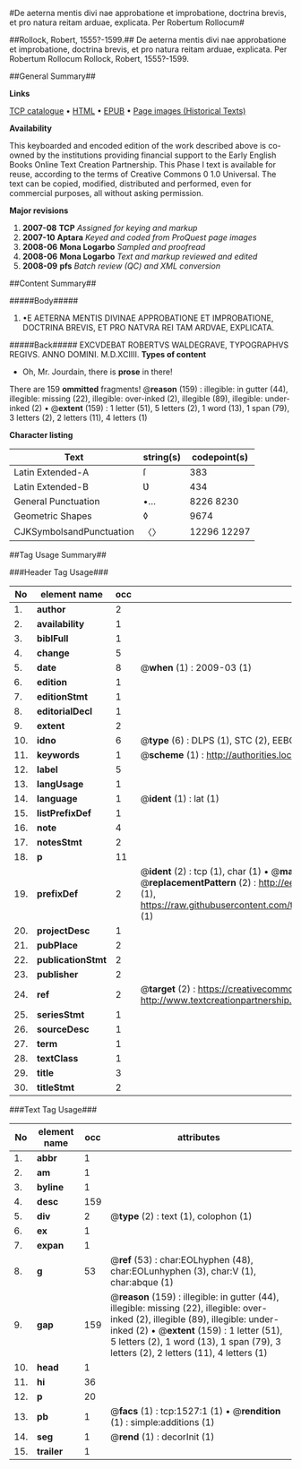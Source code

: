 #De aeterna mentis divi nae approbatione et improbatione, doctrina brevis, et pro natura reitam arduae, explicata. Per Robertum Rollocum#

##Rollock, Robert, 1555?-1599.##
De aeterna mentis divi nae approbatione et improbatione, doctrina brevis, et pro natura reitam arduae, explicata. Per Robertum Rollocum
Rollock, Robert, 1555?-1599.

##General Summary##

**Links**

[TCP catalogue](http://www.ota.ox.ac.uk/tcp/)  • 
[HTML](http://tei.it.ox.ac.uk/tcp/Texts-HTML/free/A11/A11004.html)  • 
[EPUB](http://tei.it.ox.ac.uk/tcp/Texts-EPUB/free/A11/A11004.epub) • 
[Page images (Historical Texts)](https://data.historicaltexts.jisc.ac.uk/view?pubId=eebo-99837212e&pageId=eebo-99837212e-1527-1)

**Availability**

This keyboarded and encoded edition of the
	       work described above is co-owned by the institutions
	       providing financial support to the Early English Books
	       Online Text Creation Partnership. This Phase I text is
	       available for reuse, according to the terms of Creative
	       Commons 0 1.0 Universal. The text can be copied,
	       modified, distributed and performed, even for
	       commercial purposes, all without asking permission.

**Major revisions**

1. __2007-08__ __TCP__ *Assigned for keying and markup*
1. __2007-10__ __Aptara__ *Keyed and coded from ProQuest page images*
1. __2008-06__ __Mona Logarbo__ *Sampled and proofread*
1. __2008-06__ __Mona Logarbo__ *Text and markup reviewed and edited*
1. __2008-09__ __pfs__ *Batch review (QC) and XML conversion*

##Content Summary##

#####Body#####

1. •E AETERNA MENTIS DIVINAE
APPROBATIONE ET IMPROBATIONE, DOCTRINA
BREVIS, ET PRO NATVRA REI TAM ARDVAE, EXPLICATA.

#####Back#####
EXCVDEBAT ROBERTVS WALDEGRAVE, TYPOGRAPHVS
REGIVS. ANNO DOMINI. M.D.XCIIII.
**Types of content**

  * Oh, Mr. Jourdain, there is **prose** in there!

There are 159 **ommitted** fragments! 
 @__reason__ (159) : illegible: in gutter (44), illegible: missing (22), illegible: over-inked (2), illegible (89), illegible: under-inked (2)  •  @__extent__ (159) : 1 letter (51), 5 letters (2), 1 word (13), 1 span (79), 3 letters (2), 2 letters (11), 4 letters (1)

**Character listing**


|Text|string(s)|codepoint(s)|
|---|---|---|
|Latin Extended-A|ſ|383|
|Latin Extended-B|Ʋ|434|
|General Punctuation|•…|8226 8230|
|Geometric Shapes|◊|9674|
|CJKSymbolsandPunctuation|〈〉|12296 12297|

##Tag Usage Summary##

###Header Tag Usage###

|No|element name|occ|attributes|
|---|---|---|---|
|1.|__author__|2||
|2.|__availability__|1||
|3.|__biblFull__|1||
|4.|__change__|5||
|5.|__date__|8| @__when__ (1) : 2009-03 (1)|
|6.|__edition__|1||
|7.|__editionStmt__|1||
|8.|__editorialDecl__|1||
|9.|__extent__|2||
|10.|__idno__|6| @__type__ (6) : DLPS (1), STC (2), EEBO-CITATION (1), PROQUEST (1), VID (1)|
|11.|__keywords__|1| @__scheme__ (1) : http://authorities.loc.gov/ (1)|
|12.|__label__|5||
|13.|__langUsage__|1||
|14.|__language__|1| @__ident__ (1) : lat (1)|
|15.|__listPrefixDef__|1||
|16.|__note__|4||
|17.|__notesStmt__|2||
|18.|__p__|11||
|19.|__prefixDef__|2| @__ident__ (2) : tcp (1), char (1)  •  @__matchPattern__ (2) : ([0-9\-]+):([0-9IVX]+) (1), (.+) (1)  •  @__replacementPattern__ (2) : http://eebo.chadwyck.com/downloadtiff?vid=$1&page=$2 (1), https://raw.githubusercontent.com/textcreationpartnership/Texts/master/tcpchars.xml#$1 (1)|
|20.|__projectDesc__|1||
|21.|__pubPlace__|2||
|22.|__publicationStmt__|2||
|23.|__publisher__|2||
|24.|__ref__|2| @__target__ (2) : https://creativecommons.org/publicdomain/zero/1.0/ (1), http://www.textcreationpartnership.org/docs/. (1)|
|25.|__seriesStmt__|1||
|26.|__sourceDesc__|1||
|27.|__term__|1||
|28.|__textClass__|1||
|29.|__title__|3||
|30.|__titleStmt__|2||


###Text Tag Usage###

|No|element name|occ|attributes|
|---|---|---|---|
|1.|__abbr__|1||
|2.|__am__|1||
|3.|__byline__|1||
|4.|__desc__|159||
|5.|__div__|2| @__type__ (2) : text (1), colophon (1)|
|6.|__ex__|1||
|7.|__expan__|1||
|8.|__g__|53| @__ref__ (53) : char:EOLhyphen (48), char:EOLunhyphen (3), char:V (1), char:abque (1)|
|9.|__gap__|159| @__reason__ (159) : illegible: in gutter (44), illegible: missing (22), illegible: over-inked (2), illegible (89), illegible: under-inked (2)  •  @__extent__ (159) : 1 letter (51), 5 letters (2), 1 word (13), 1 span (79), 3 letters (2), 2 letters (11), 4 letters (1)|
|10.|__head__|1||
|11.|__hi__|36||
|12.|__p__|20||
|13.|__pb__|1| @__facs__ (1) : tcp:1527:1 (1)  •  @__rendition__ (1) : simple:additions (1)|
|14.|__seg__|1| @__rend__ (1) : decorInit (1)|
|15.|__trailer__|1||
